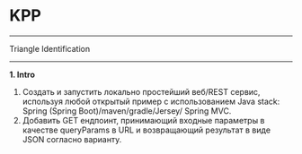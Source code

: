 # KPP 
____
Triangle Identification
____
**1. Intro** 
  1. Создать и запустить локально простейший веб/REST сервис, используя любой открытый пример с использованием Java stack: Spring (Spring Boot)/maven/gradle/Jersey/ Spring MVC. 
  2. Добавить GET ендпоинт, принимающий входные параметры в качестве queryParams в URL и возвращающий результат в виде JSON согласно варианту.
